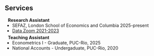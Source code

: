 ## Services

<h4 style="margin:0 10px 0;">Research Assistant</h4>

<ul style="margin:0 0 5px;">
  <li><autocolor>SEFAZ, London School of Economics and Columbia 2025-present</autocolor></li>
  <li><a href="https://www.econ.puc-rio.br/datazoom/english/index.html"><autocolor>Data Zoom 2021-2023</autocolor></a></li>
</ul>

<h4 style="margin:0 10px 0;">Teaching Assistant</h4>

<ul style="margin:0 0 20px;">
  <li><autocolor>Econometrics I - Graduate, PUC-Rio, 2025</autocolor></li>
  <li><autocolor>National Accounts - Undergaduate, PUC-Rio, 2020 </autocolor></li>
</ul>